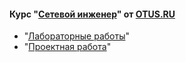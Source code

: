 #### Курс "[Сетевой инженер](https://otus.ru/lessons/setevoy-inzhener-basic/)" от [OTUS.RU](https://otus.ru/)

- "[Лабораторные работы](https://github.com/Mr-Philip/-Otus-Network-Engineer-/tree/main/laboratory%20works)"
- "[Проектная работа](https://github.com/Mr-Philip/-Otus-Network-Engineer-/tree/main/Final)"
